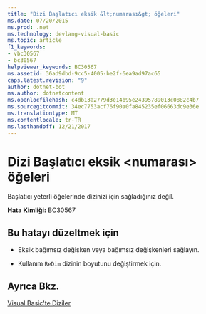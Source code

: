 ```yaml
---
title: "Dizi Başlatıcı eksik &lt;numarası&gt; öğeleri"
ms.date: 07/20/2015
ms.prod: .net
ms.technology: devlang-visual-basic
ms.topic: article
f1_keywords:
- vbc30567
- bc30567
helpviewer_keywords: BC30567
ms.assetid: 36ad9dbd-9cc5-4005-be2f-6ea9ad97ac65
caps.latest.revision: "9"
author: dotnet-bot
ms.author: dotnetcontent
ms.openlocfilehash: c4db13a2779d3e14b95e24395789013c0882c4b7
ms.sourcegitcommit: 34ec7753acf76f90a0fa845235ef06663dc9e36e
ms.translationtype: MT
ms.contentlocale: tr-TR
ms.lasthandoff: 12/21/2017
---
```

# <a name="array-initializer-is-missing-ltnumbergt-elements"></a>Dizi Başlatıcı eksik &lt;numarası&gt; öğeleri
Başlatıcı yeterli öğelerinde dizinizi için sağladığınız değil.  
  
 **Hata Kimliği:** BC30567  
  
## <a name="to-correct-this-error"></a>Bu hatayı düzeltmek için  
  
-   Eksik bağımsız değişken veya bağımsız değişkenleri sağlayın.  
  
-   Kullanım `ReDim` dizinin boyutunu değiştirmek için.  
  
## <a name="see-also"></a>Ayrıca Bkz.  
 [Visual Basic'te Diziler](~/docs/visual-basic/programming-guide/language-features/arrays/index.md)  
 
